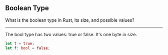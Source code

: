 ## Boolean Type

What is the boolean type in Rust, its size, and possible values?

---

The bool type has two values: true or false. It's one byte in size.

```rust
let t = true;
let f: bool = false;
```

